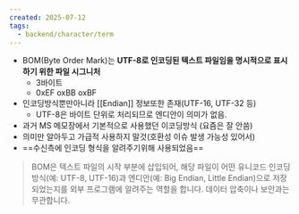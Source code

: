 ```yaml
---
created: 2025-07-12
tags:
  - backend/character/term
---
```

- BOM(Byte Order Mark)는 **UTF-8로 인코딩된 텍스트 파일임을 명시적으로 표시하기 위한 파일 시그니처**
	- 3바이트
	- 0xEF oxBB oxBF
- 인코딩방식뿐만아니라 [[Endian]] 정보또한 존재(UTF-16, UTF-32 등)
	- UTF-8은 바이트 단위로 처리되므로 엔디안이 의미가 없음.
- 과거 MS 메모장에서 기본적으로 사용했던 이코딩방식 (요즘은 잘 안씀)
- 의미만 알아두고 가급적 사용하지 말것(호환성 이슈 발생 가능성 있어서)
- ==수신측에 인코딩 형식을 알려주기위해 사용되었음==

> BOM은 텍스트 파일의 시작 부분에 삽입되어, 해당 파일이 어떤 유니코드 인코딩 방식(예: UTF-8, UTF-16)과 엔디안(예: Big Endian, Little Endian)으로 저장되었는지를 외부 프로그램에 알려주는 역할을 합니다. 데이터 압축이나 보안과는 무관합니다.